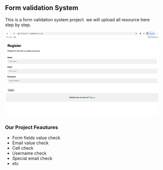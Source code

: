 ## Form validation System
This is a form validation system project. we will upload all resource here step by step.

<img src="ui.png">

### Our Project Feautures 
- Form fields value check
- Email value check
- Cell check
- Username check
- Special email check
- etc
